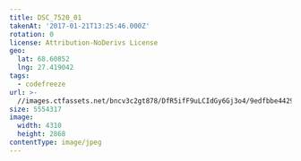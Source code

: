 ```yaml
---
title: DSC_7520_01
takenAt: '2017-01-21T13:25:46.000Z'
rotation: 0
license: Attribution-NoDerivs License
geo:
  lat: 68.60852
  lng: 27.419042
tags:
  - codefreeze
url: >-
  //images.ctfassets.net/bncv3c2gt878/DfR5ifF9uLCIdGy6Gj3o4/9edfbbe44292f04f6d151d30d2f923ab/dsc_7520_01_32374716461_o
size: 5554317
image:
  width: 4310
  height: 2868
contentType: image/jpeg
---
```


